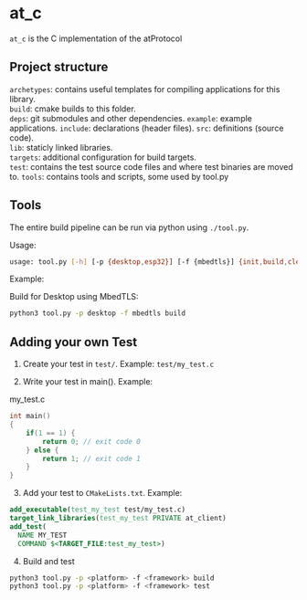 # at_c

`at_c` is the C implementation of the atProtocol

## Project structure

`archetypes`: contains useful templates for compiling applications for this library.  
`build`: cmake builds to this folder.  
`deps`: git submodules and other dependencies.
`example`: example applications.
`include`: declarations (header files).
`src`: definitions (source code).  
`lib`: staticly linked libraries.  
`targets`: additional configuration for build targets.  
`test`: contains the test source code files and where test binaries are moved to.
`tools`: contains tools and scripts, some used by tool.py

## Tools

The entire build pipeline can be run via python using `./tool.py`.

Usage:

```sh
usage: tool.py [-h] [-p {desktop,esp32}] [-f {mbedtls}] {init,build,clean,project}
```

Example:

Build for Desktop using MbedTLS:

```sh
python3 tool.py -p desktop -f mbedtls build
```

## Adding your own Test

1. Create your test in `test/`. Example: `test/my_test.c`

2. Write your test in main(). Example:

my_test.c

```c
int main()
{
    if(1 == 1) {
        return 0; // exit code 0
    } else {
        return 1; // exit code 1
    }
}
```

3. Add your test to `CMakeLists.txt`. Example:

```cmake
add_executable(test_my_test test/my_test.c)
target_link_libraries(test_my_test PRIVATE at_client)
add_test(
  NAME MY_TEST
  COMMAND $<TARGET_FILE:test_my_test>)
```

4. Build and test

```sh
python3 tool.py -p <platform> -f <framework> build
python3 tool.py -p <platform> -f <framework> test
```
